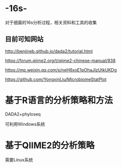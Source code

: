 # -16s-
对于细菌的16s分析过程，相关资料和工具的收集

## 目前可知网站

http://benjjneb.github.io/dada2/tutorial.html


https://forum.qiime2.org/t/qiime2-chinese-manual/838


https://mp.weixin.qq.com/s/neH6xoE1pOhaJIzUtkUKDg


https://github.com/YongxinLiu/MicrobiomeStatPlot

# 基于R语言的分析策略和方法

DADA2+phyloseq

可利用Windows系统

# 基于QIIME2的分析策略

需要Linux系统
